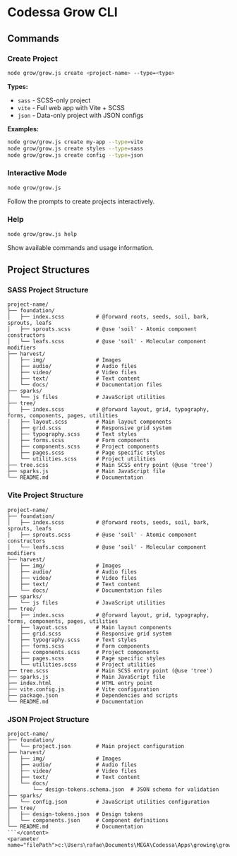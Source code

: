 # Codessa Grow CLI

## Commands

### Create Project
```bash
node grow/grow.js create <project-name> --type=<type>
```

**Types:**
- `sass` - SCSS-only project
- `vite` - Full web app with Vite + SCSS
- `json` - Data-only project with JSON configs

**Examples:**
```bash
node grow/grow.js create my-app --type=vite
node grow/grow.js create styles --type=sass
node grow/grow.js create config --type=json
```

### Interactive Mode
```bash
node grow/grow.js
```
Follow the prompts to create projects interactively.

### Help
```bash
node grow/grow.js help
```
Show available commands and usage information.

## Project Structures

### SASS Project Structure
```
project-name/
├── foundation/
│   ├── index.scss          # @forward roots, seeds, soil, bark, sprouts, leafs
│   ├── sprouts.scss        # @use 'soil' - Atomic component constructors
│   └── leafs.scss          # @use 'soil' - Molecular component modifiers
├── harvest/
│   ├── img/                # Images
│   ├── audio/              # Audio files
│   ├── video/              # Video files
│   ├── text/               # Text content
│   └── docs/               # Documentation files
├── sparks/
│   └── js files            # JavaScript utilities
├── tree/
│   ├── index.scss          # @forward layout, grid, typography, forms, components, pages, utilities
│   ├── layout.scss         # Main layout components
│   ├── grid.scss           # Responsive grid system
│   ├── typography.scss     # Text styles
│   ├── forms.scss          # Form components
│   ├── components.scss     # Project components
│   ├── pages.scss          # Page specific styles
│   └── utilities.scss      # Project utilities
├── tree.scss               # Main SCSS entry point (@use 'tree')
├── sparks.js               # Main JavaScript file
└── README.md               # Documentation
```

### Vite Project Structure
```
project-name/
├── foundation/
│   ├── index.scss          # @forward roots, seeds, soil, bark, sprouts, leafs
│   ├── sprouts.scss        # @use 'soil' - Atomic component constructors
│   └── leafs.scss          # @use 'soil' - Molecular component modifiers
├── harvest/
│   ├── img/                # Images
│   ├── audio/              # Audio files
│   ├── video/              # Video files
│   ├── text/               # Text content
│   └── docs/               # Documentation files
├── sparks/
│   └── js files            # JavaScript utilities
├── tree/
│   ├── index.scss          # @forward layout, grid, typography, forms, components, pages, utilities
│   ├── layout.scss         # Main layout components
│   ├── grid.scss           # Responsive grid system
│   ├── typography.scss     # Text styles
│   ├── forms.scss          # Form components
│   ├── components.scss     # Project components
│   ├── pages.scss          # Page specific styles
│   └── utilities.scss      # Project utilities
├── tree.scss               # Main SCSS entry point (@use 'tree')
├── sparks.js               # Main JavaScript file
├── index.html              # HTML entry point
├── vite.config.js          # Vite configuration
├── package.json            # Dependencies and scripts
└── README.md               # Documentation
```

### JSON Project Structure
```
project-name/
├── foundation/
│   └── project.json        # Main project configuration
├── harvest/
│   ├── img/                # Images
│   ├── audio/              # Audio files
│   ├── video/              # Video files
│   ├── text/               # Text content
│   └── docs/
│       └── design-tokens.schema.json  # JSON schema for validation
├── sparks/
│   └── config.json         # JavaScript utilities configuration
├── tree/
│   ├── design-tokens.json  # Design tokens
│   └── components.json     # Component definitions
└── README.md               # Documentation
```</content>
<parameter name="filePath">c:\Users\rafae\Documents\MEGA\Codessa\Apps\growing\grow\README.md